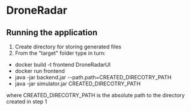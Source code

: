# DroneRadar

## Running the application
1. Create directory for storing generated files
2. From the "target" folder type in turn:
  - docker build -t frontend DroneRadarUI
  - docker run frontend
  - java -jar backend.jar --path.path=CREATED_DIRECOTRY_PATH
  - java -jar simulator.jar CREATED_DIRECOTRY_PATH
 
  where CREATED_DIRECOTRY_PATH is the absolute path to the directory created in step 1
